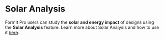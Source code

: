 # Solar Analysis

FormIt Pro users can study the **solar and energy impact** of designs using the **Solar Analysis** feature. Learn more about Solar Analysis and how to use it [here](../building-the-farnsworth-house/solar-and-energy-analysis.md).

